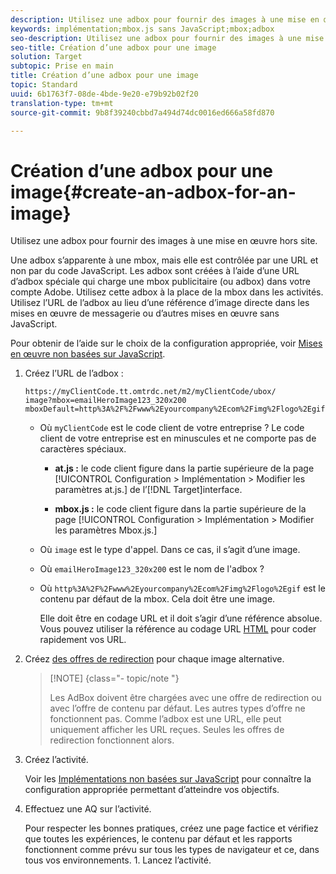 ```yaml
---
description: Utilisez une adbox pour fournir des images à une mise en œuvre hors site.
keywords: implémentation;mbox.js sans JavaScript;mbox;adbox
seo-description: Utilisez une adbox pour fournir des images à une mise en œuvre hors site.
seo-title: Création d’une adbox pour une image
solution: Target
subtopic: Prise en main
title: Création d’une adbox pour une image
topic: Standard
uuid: 6b1763f7-08de-4bde-9e20-e79b92b02f20
translation-type: tm+mt
source-git-commit: 9b8f39240cbbd7a494d74dc0016ed666a58fd870

---
```



# Création d’une adbox pour une image{#create-an-adbox-for-an-image}

Utilisez une adbox pour fournir des images à une mise en œuvre hors site.

Une adbox s’apparente à une mbox, mais elle est contrôlée par une URL et non par du code JavaScript. Les adbox sont créées à l’aide d’une URL d’adbox spéciale qui charge une mbox publicitaire (ou adbox) dans votre compte Adobe. Utilisez cette adbox à la place de la mbox dans les activités. Utilisez l’URL de l’adbox au lieu d’une référence d’image directe dans les mises en œuvre de messagerie ou d’autres mises en œuvre sans JavaScript.

Pour obtenir de l’aide sur le choix de la configuration appropriée, voir  [Mises en œuvre non basées sur JavaScript](../../c-implementing-target/c-non-javascript-based-implementation/non-javascript-based-implementation.md#concept_4799C58B081A43F6B3B8CC25A8D5D7C4).

1. Créez l’URL de l’adbox : 

   ```
   https://myClientCode.tt.omtrdc.net/m2/myClientCode/ubox/
   image?mbox=emailHeroImage123_320x200
   mboxDefault=http%3A%2F%2Fwww%2Eyourcompany%2Ecom%2Fimg%2Flogo%2Egif
   ```

   * Où `myClientCode` est le code client de votre entreprise ? Le code client de votre entreprise est en minuscules et ne comporte pas de caractères spéciaux.

      * **at.js :** le code client figure dans la partie supérieure de la page [!UICONTROL Configuration &gt; Implémentation &gt; Modifier les paramètres at.js.] de l’[!DNL Target]interface.

      * **mbox.js :** le code client figure dans la partie supérieure de la page [!UICONTROL Configuration &gt; Implémentation &gt; Modifier les paramètres Mbox.js.]
   * Où `image` est le type d&#39;appel. Dans ce cas, il s’agit d’une image.

   * Où `emailHeroImage123_320x200` est le nom de l&#39;adbox ?

   * Où `http%3A%2F%2Fwww%2Eyourcompany%2Ecom%2Fimg%2Flogo%2Egif` est le contenu par défaut de la mbox. Cela doit être une image.

      Elle doit être en codage URL et il doit s’agir d’une référence absolue. Vous pouvez utiliser la référence au codage URL [HTML](https://www.w3schools.com/tags/ref_urlencode.asp) pour coder rapidement vos URL.


1. Créez [des offres de redirection](../../c-experiences/c-manage-content/offer-redirect.md#task_33C80CD722564303B687948261484F94) pour chaque image alternative.

   >[!NOTE] {class=&quot;- topic/note &quot;}
   >
   >Les AdBox doivent être chargées avec une offre de redirection ou avec l’offre de contenu par défaut. Les autres types d’offre ne fonctionnent pas. Comme l’adbox est une URL, elle peut uniquement afficher les URL reçues. Seules les offres de redirection fonctionnent alors.

1. Créez l’activité.

   Voir les [Implémentations non basées sur JavaScript](../../c-implementing-target/c-non-javascript-based-implementation/non-javascript-based-implementation.md#concept_4799C58B081A43F6B3B8CC25A8D5D7C4) pour connaître la configuration appropriée permettant d’atteindre vos objectifs.
1. Effectuez une AQ sur l’activité.

   Pour respecter les bonnes pratiques, créez une page factice et vérifiez que toutes les expériences, le contenu par défaut et les rapports fonctionnent comme prévu sur tous les types de navigateur et ce, dans tous vos environnements. 1. Lancez l’activité.
